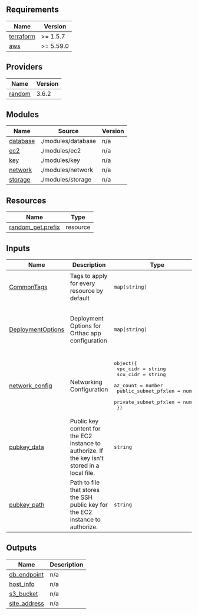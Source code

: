 ## Requirements

| Name | Version |
|------|---------|
| <a name="requirement_terraform"></a> [terraform](#requirement\_terraform) | >= 1.5.7 |
| <a name="requirement_aws"></a> [aws](#requirement\_aws) | >= 5.59.0 |

## Providers

| Name | Version |
|------|---------|
| <a name="provider_random"></a> [random](#provider\_random) | 3.6.2 |

## Modules

| Name | Source | Version |
|------|--------|---------|
| <a name="module_database"></a> [database](#module\_database) | ./modules/database | n/a |
| <a name="module_ec2"></a> [ec2](#module\_ec2) | ./modules/ec2 | n/a |
| <a name="module_key"></a> [key](#module\_key) | ./modules/key | n/a |
| <a name="module_network"></a> [network](#module\_network) | ./modules/network | n/a |
| <a name="module_storage"></a> [storage](#module\_storage) | ./modules/storage | n/a |

## Resources

| Name | Type |
|------|------|
| [random_pet.prefix](https://registry.terraform.io/providers/hashicorp/random/latest/docs/resources/pet) | resource |

## Inputs

| Name | Description | Type | Default | Required |
|------|-------------|------|---------|:--------:|
| <a name="input_CommonTags"></a> [CommonTags](#input\_CommonTags) | Tags to apply for every resource by default | `map(string)` | <pre>{<br>  "Environment": "Dev",<br>  "Owner": "my@digihunch.com"<br>}</pre> | no |
| <a name="input_DeploymentOptions"></a> [DeploymentOptions](#input\_DeploymentOptions) | Deployment Options for Orthac app configuration | `map(string)` | <pre>{<br>  "EnvoyImg": "envoyproxy/envoy:v1.31.0",<br>  "InstanceType": "t3.medium",<br>  "OrthancImg": "orthancteam/orthanc:24.7.3"<br>}</pre> | no |
| <a name="input_network_config"></a> [network\_config](#input\_network\_config) | Networking Configuration | <pre>object({<br>    vpc_cidr              = string<br>    scu_cidr = string<br>    az_count              = number<br>    public_subnet_pfxlen  = number<br>    private_subnet_pfxlen = number<br>  })</pre> | <pre>{<br>  "az_count": 2,<br>  "private_subnet_pfxlen": 22,<br>  "public_subnet_pfxlen": 24,<br>  "scu_cidr": "0.0.0.0/0",<br>  "vpc_cidr": "172.17.0.0/16"<br>}</pre> | no |
| <a name="input_pubkey_data"></a> [pubkey\_data](#input\_pubkey\_data) | Public key content for the EC2 instance to authorize. If the key isn't stored in a local file. | `string` | `null` | no |
| <a name="input_pubkey_path"></a> [pubkey\_path](#input\_pubkey\_path) | Path to file that stores the SSH public key for the EC2 instance to authorize. | `string` | `"~/.ssh/id_rsa.pub"` | no |

## Outputs

| Name | Description |
|------|-------------|
| <a name="output_db_endpoint"></a> [db\_endpoint](#output\_db\_endpoint) | n/a |
| <a name="output_host_info"></a> [host\_info](#output\_host\_info) | n/a |
| <a name="output_s3_bucket"></a> [s3\_bucket](#output\_s3\_bucket) | n/a |
| <a name="output_site_address"></a> [site\_address](#output\_site\_address) | n/a |
